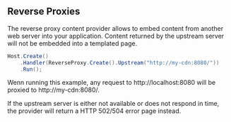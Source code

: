 ﻿## Reverse Proxies

The reverse proxy content provider allows to embed content from another
web server into your application. Content returned by the upstream
server will not be embedded into a templated page.

```csharp
Host.Create()
    .Handler(ReverseProxy.Create().Upstream("http://my-cdn:8080/"))
    .Run();
```

Wenn running this example, any request to http://localhost:8080 will be
proxied to http://my-cdn:8080/.

If the upstream server is either not available or does not respond in time,
the provider will return a HTTP 502/504 error page instead.
